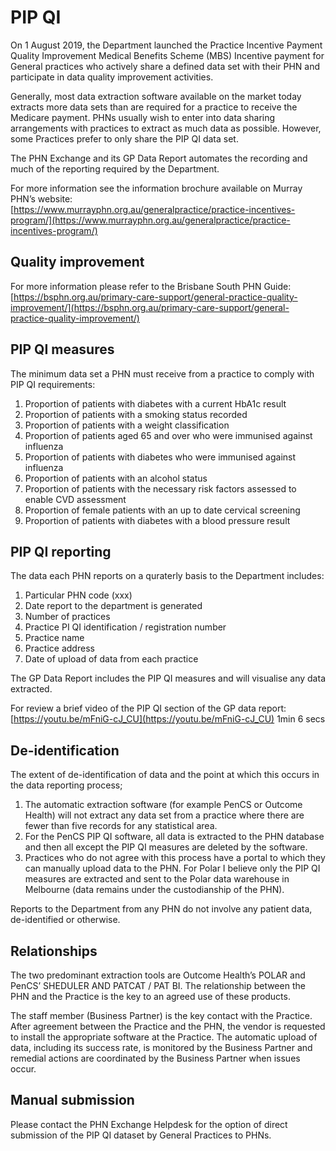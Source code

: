 # PIP QI

On 1 August 2019, the Department launched the Practice Incentive Payment Quality Improvement Medical Benefits Scheme (MBS) Incentive  payment for General practices who actively share a defined data set with their PHN and participate in data quality improvement activities.

Generally, most data extraction software available on the market today extracts more data sets than are required for a practice to receive the Medicare payment. PHNs usually wish to enter into data sharing arrangements with practices to extract as much data as possible. However, some Practices prefer to only share the PIP QI data set.

The PHN Exchange and its GP Data Report automates the recording and much of the reporting required by the Department.

For more information see the information brochure available on Murray PHN’s website:  
[https://www.murrayphn.org.au/generalpractice/practice-incentives-program/](https://www.murrayphn.org.au/generalpractice/practice-incentives-program/) 

## Quality improvement

For more information please refer to the Brisbane South PHN Guide:  
[https://bsphn.org.au/primary-care-support/general-practice-quality-improvement/](https://bsphn.org.au/primary-care-support/general-practice-quality-improvement/)

## PIP QI measures

The minimum data set a PHN must receive from a practice to comply with PIP QI requirements:

1.	Proportion of patients with diabetes with a current HbA1c result
2.	Proportion of patients with a smoking status recorded
3.	Proportion of patients with a weight classification
4.	Proportion of patients aged 65 and over who were immunised against influenza
5.	Proportion of patients with diabetes who were immunised against influenza
6.	Proportion of patients with an alcohol status 
7.	Proportion of patients with the necessary risk factors assessed to enable CVD assessment
8.	Proportion of female patients with an up to date cervical screening
9.	Proportion of patients with diabetes with a blood pressure result

## PIP QI reporting

The data each PHN reports on a quraterly basis to the Department includes:

1.	Particular PHN code (xxx)
2.	Date report to the department is generated
3.	Number of practices
4.	Practice PI QI identification / registration number
5.	Practice name
6.	Practice address
7.	Date of upload of data from each practice

The GP Data Report includes the PIP QI measures and will visualise any data extracted. 

For review a brief video of the PIP QI section of the GP data report:  
[https://youtu.be/mFniG-cJ_CU](https://youtu.be/mFniG-cJ_CU) 1min 6 secs

## De-identification

The extent of de-identification of data and the point at which this occurs in the data reporting process;

1. The automatic extraction software (for example PenCS or Outcome Health) will not extract any data set from a practice where there are fewer than five records for any statistical area. 
2. For the PenCS PIP QI software, all data is extracted to the PHN database and then all except the PIP QI measures are deleted by the software. 
3. Practices who do not agree with this process have a portal to which they can manually upload data to the PHN.
For Polar I believe only the PIP QI measures are extracted and sent to the Polar data warehouse in Melbourne (data remains under the custodianship of the PHN).

Reports to the Department from any PHN do not involve any patient data, de-identified or otherwise. 

## Relationships

The two predominant extraction tools are Outcome Health’s POLAR and PenCS’ SHEDULER AND PATCAT / PAT BI. The relationship between the PHN and the Practice is the key to an agreed use of these products. 

The staff member (Business Partner) is the key contact with the Practice. After agreement between the Practice and the PHN, the vendor is requested to install the appropriate software at the Practice. The automatic upload of data, including its success rate, is monitored by the Business Partner and remedial actions are coordinated by the Business Partner when issues occur.

## Manual submission

Please contact the PHN Exchange Helpdesk for the option of direct submission of the PIP QI dataset by General Practices to PHNs.

